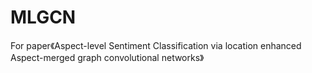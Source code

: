 # MLGCN
 For paper《Aspect-level Sentiment Classification via location enhanced Aspect-merged graph convolutional networks》
